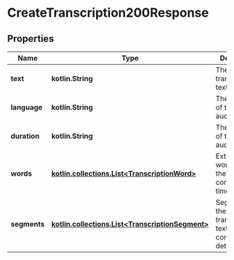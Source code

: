 
# CreateTranscription200Response

## Properties
Name | Type | Description | Notes
------------ | ------------- | ------------- | -------------
**text** | **kotlin.String** | The transcribed text. | 
**language** | **kotlin.String** | The language of the input audio. | 
**duration** | **kotlin.String** | The duration of the input audio. | 
**words** | [**kotlin.collections.List&lt;TranscriptionWord&gt;**](TranscriptionWord.md) | Extracted words and their corresponding timestamps. |  [optional]
**segments** | [**kotlin.collections.List&lt;TranscriptionSegment&gt;**](TranscriptionSegment.md) | Segments of the transcribed text and their corresponding details. |  [optional]



